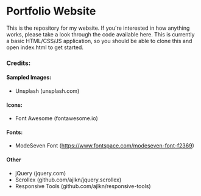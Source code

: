 # Portfolio Website

This is the repository for my website. If you're interested in how anything works, please take a look through the code available here. This is currently a basic HTML/CSS/JS application, so you should be able to clone this and open index.html to get started.

### Credits:

#### Sampled Images:
- Unsplash (unsplash.com)

#### Icons:
- Font Awesome (fontawesome.io)

#### Fonts:
- ModeSeven Font (https://www.fontspace.com/modeseven-font-f2369)

#### Other
- jQuery (jquery.com)
- Scrollex (github.com/ajlkn/jquery.scrollex)
- Responsive Tools (github.com/ajlkn/responsive-tools)